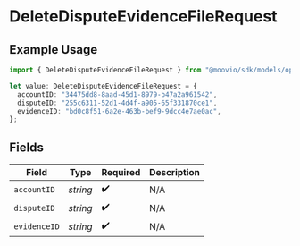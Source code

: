 # DeleteDisputeEvidenceFileRequest

## Example Usage

```typescript
import { DeleteDisputeEvidenceFileRequest } from "@moovio/sdk/models/operations";

let value: DeleteDisputeEvidenceFileRequest = {
  accountID: "34475dd8-8aad-45d1-8979-b47a2a961542",
  disputeID: "255c6311-52d1-4d4f-a905-65f331870ce1",
  evidenceID: "bd0c8f51-6a2e-463b-bef9-9dcc4e7ae0ac",
};
```

## Fields

| Field              | Type               | Required           | Description        |
| ------------------ | ------------------ | ------------------ | ------------------ |
| `accountID`        | *string*           | :heavy_check_mark: | N/A                |
| `disputeID`        | *string*           | :heavy_check_mark: | N/A                |
| `evidenceID`       | *string*           | :heavy_check_mark: | N/A                |
